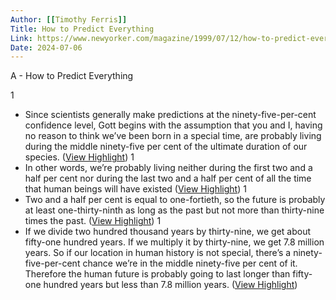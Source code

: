 ```yaml
---
Author: [[Timothy Ferris]]
Title: How to Predict Everything
Link: https://www.newyorker.com/magazine/1999/07/12/how-to-predict-everything
Date: 2024-07-06
---
```

A - How to Predict Everything

1
- Since scientists generally make predictions at the ninety-five-per-cent confidence level, Gott begins with the assumption that you and I, having no reason to think we’ve been born in a special time, are probably living during the middle ninety-five per cent of the ultimate duration of our species. ([View Highlight](https://instapaper.com/read/1561724040/21535390))
1
- In other words, we’re probably living neither during the first two and a half per cent nor during the last two and a half per cent of all the time that human beings will have existed ([View Highlight](https://instapaper.com/read/1561724040/21535391))
1
- Two and a half per cent is equal to one-fortieth, so the future is probably at least one-thirty-ninth as long as the past but not more than thirty-nine times the past. ([View Highlight](https://instapaper.com/read/1561724040/21535393))
1
- If we divide two hundred thousand years by thirty-nine, we get about fifty-one hundred years. If we multiply it by thirty-nine, we get 7.8 million years. So if our location in human history is not special, there’s a ninety-five-per-cent chance we’re in the middle ninety-five per cent of it. Therefore the human future is probably going to last longer than fifty-one hundred years but less than 7.8 million years. ([View Highlight](https://instapaper.com/read/1561724040/21535395))
